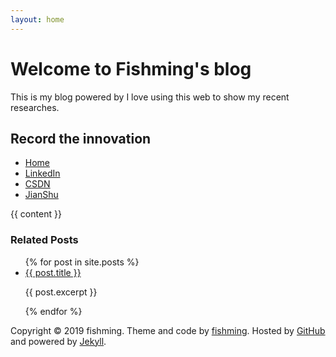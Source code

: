 ```yaml
---
layout: home
---
```


# Welcome to Fishming's blog
This is my blog powered by 
I love using this web to show my recent researches.

<html>
  <body>
    <div id='wrapper'>
      <div id='header'>
        <h2>Record the innovation</h2>
      </div>
      <div id='menu'>
        <ul>
          <li><a href='/'>Home</a></li>
          <li><a href='https://www.linkedin.com/in/仲明-于-4873b5187/' target='_blank' rel='me'>LinkedIn</a></li>
          <li><a href='https://me.csdn.net/weixin_43260254' target='_blank' rel='me'>CSDN</a></li>
          <li><a href='https://www.jianshu.com/u/1a1553cb9c70' target='_blank' rel='me'>JianShu</a></li>
        </ul>
      </div>
      <div id='content'>
        {{ content }}
        <div class='clearfix'></div>
      </div>
    </div>
    <div class="related">
      <h3>Related Posts</h3>
      <ul>
        {% for post in site.posts %}
        <li>
          <a href="{{ post.url }}">{{ post.title }}</a>
          <p>{{ post.excerpt }}</p>
        </li>
        {% endfor %}
      </ul>
    </div>
    <div id='footer'>
      Copyright &copy; 2019 fishming. Theme and code by <a href="http://github.com/fishmingyu">fishming</a>. Hosted by <a href='fishming.cn' target='_blank'>GitHub</a> and powered by <a href='http://github.com/mojombo/jekyll'>Jekyll</a>.
    </div>
  </body>
</html>